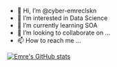 - 👋 Hi, I’m @cyber-emreclskn
- 👀 I’m interested in Data Science
- 🌱 I’m currently learning SOA
- 💞️ I’m looking to collaborate on ...
- 📫 How to reach me ...

<!---
cyber-emreclskn/cyber-emreclskn is a ✨ special ✨ repository because its `README.md` (this file) appears on your GitHub profile.
You can click the Preview link to take a look at your changes.
--->

[![Emre's GitHub stats](https://github-readme-stats.vercel.app/api?username=cyber-emreclskn)](https://github.com/cyber-emreclskn/github-readme-stats)
